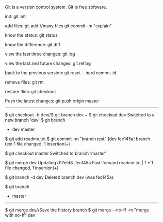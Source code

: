 Git is a version control system.
Git is free software.

init: 
git init

add files: 
git add <file> //many files <file1 file2 etc.>
git commit -m "explain"

know the status:
git status

know the difference:
git diff

view the last three changes:
git log

view the last and future changes:
git reflog

back to the previous version:
git reset --hard commit-id

remove files:
git rm

restore flies:
git checkout

Push the latest changes:
git push origin master


-------------------------------------


$ git checkout -b dev//$ git branch dev   +   $ git checkout dev
Switched to a new branch 'dev'
$ git branch
* dev
  master
  
$ git add readme.txt 
$ git commit -m "branch test"
[dev fec145a] branch test
 1 file changed, 1 insertion(+)
 
$ git checkout master
Switched to branch 'master'

$ git merge dev
Updating d17efd8..fec145a
Fast-forward
 readme.txt |    1 +
 1 file changed, 1 insertion(+)
 
$ git branch -d dev
Deleted branch dev (was fec145a).

$ git branch
* master


-------------------------------------


$ git merge dev//Save the history branch
$ git merge --no-ff -m "merge with no-ff" dev